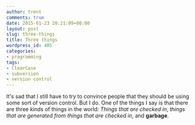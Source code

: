 ```yaml
---
author: trent
comments: true
date: 2015-01-23 20:21:09+00:00
layout: post
slug: three-things
title: Three things
wordpress_id: 485
categories:
- programming
tags:
- ClearCase
- subversion
- version control
---
```


It's sad that I still have to try to convince people that they should be using some sort of version control. But I do. One of the things I say is that there are three kinds of things in the world: _Things that are checked in_, _things that are generated from things that are checked in_, and **garbage**.
